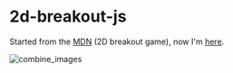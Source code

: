 # 2d-breakout-js

Started from the [MDN](https://developer.mozilla.org/en-US/docs/Games/Tutorials/2D_Breakout_game_pure_JavaScript) (2D breakout game), now I'm [here](https://github.com/akinuri/2d-breakout-js).

![combine_images](https://user-images.githubusercontent.com/13146977/197358347-0a37d6ef-388c-4142-9b2d-70e1d4ec1eea.jpg)
